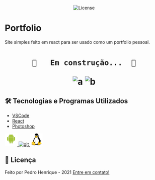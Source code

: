 <p align="center">
      
   <img alt="License" src="https://img.shields.io/badge/license-MIT-brightgreen">
    
</p>

# Portfolio

Site simples feito em react para ser usado como um portfolio pessoal.

<h1 align="center"> 
	

    🚧   Em construção...  🚧
  
  
![a](https://user-images.githubusercontent.com/75190759/138576576-d6868a18-7459-4de7-b771-c76d4673209f.gif)
![b](https://user-images.githubusercontent.com/75190759/138576577-563a452c-5fe0-4089-9228-03ecdd0d4f71.gif)

	
	
</h1>


## 🛠 Tecnologias e Programas Utilizados

- [VSCode](https://code.visualstudio.com/)
- [React](https://pt-br.reactjs.org)
- [Photoshop](https://www.photoshop.com/en)

<p align="left"> <a href="https://developer.android.com" target="_blank"> <img src="https://raw.githubusercontent.com/devicons/devicon/master/icons/android/android-original-wordmark.svg" alt="android" width="40" height="40"/> </a>  <a href="https://git-scm.com/" target="_blank"> <img src="https://www.vectorlogo.zone/logos/git-scm/git-scm-icon.svg" alt="git" width="40" height="40"/> </a> <a href="https://www.linux.org/" target="_blank"> <img src="https://raw.githubusercontent.com/devicons/devicon/master/icons/linux/linux-original.svg" alt="linux" width="40" height="40"/> </a> 

## 📝 Licença 

Feito por Pedro Henrique - 2021 [Entre em contato!](https://www.linkedin.com/in/pedro-henrique-88a810186/)
